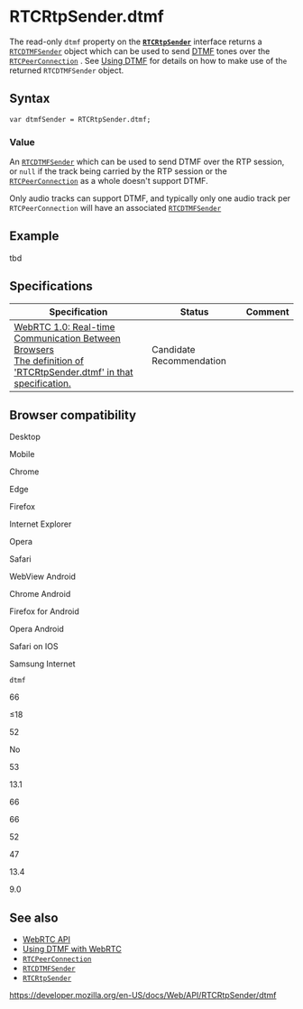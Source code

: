 RTCRtpSender.dtmf
=================

The read-only `dtmf` property on the **[`RTCRtpSender`](../rtcrtpsender)** interface returns a [`RTCDTMFSender`](../rtcdtmfsender) object which can be used to send [DTMF](https://developer.mozilla.org/en-US/docs/Glossary/DTMF) tones over the [`RTCPeerConnection`](../rtcpeerconnection) . See [Using DTMF](../webrtc_api/using_dtmf) for details on how to make use of th`e` returned `RTCDTMFSender` object.

Syntax
------

    var dtmfSender = RTCRtpSender.dtmf;

### Value

An [`RTCDTMFSender`](../rtcdtmfsender) which can be used to send DTMF over the RTP session, or `null` if the track being carried by the RTP session or the [`RTCPeerConnection`](../rtcpeerconnection) as a whole doesn't support DTMF.

Only audio tracks can support DTMF, and typically only one audio track per `RTCPeerConnection` will have an associated [`RTCDTMFSender`](../rtcdtmfsender)

Example
-------

tbd

Specifications
--------------

<table><thead><tr class="header"><th>Specification</th><th>Status</th><th>Comment</th></tr></thead><tbody><tr class="odd"><td><a href="https://w3c.github.io/webrtc-pc/#dom-rtcrtpsender-dtmf">WebRTC 1.0: Real-time Communication Between Browsers<br />
<span class="small">The definition of 'RTCRtpSender.dtmf' in that specification.</span></a></td><td><span class="spec-cr">Candidate Recommendation</span></td><td></td></tr></tbody></table>

Browser compatibility
---------------------

Desktop

Mobile

Chrome

Edge

Firefox

Internet Explorer

Opera

Safari

WebView Android

Chrome Android

Firefox for Android

Opera Android

Safari on IOS

Samsung Internet

`dtmf`

66

≤18

52

No

53

13.1

66

66

52

47

13.4

9.0

See also
--------

-   [WebRTC API](../webrtc_api)
-   [Using DTMF with WebRTC](../webrtc_api/using_dtmf)
-   [`RTCPeerConnection`](../rtcpeerconnection)
-   [`RTCDTMFSender`](../rtcdtmfsender)
-   [`RTCRtpSender`](../rtcrtpsender)

<a href="https://developer.mozilla.org/en-US/docs/Web/API/RTCRtpSender/dtmf" class="_attribution-link">https://developer.mozilla.org/en-US/docs/Web/API/RTCRtpSender/dtmf</a>
